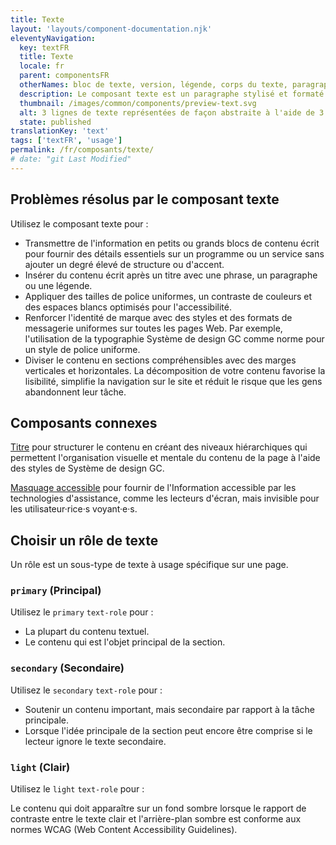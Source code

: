 ```yaml
---
title: Texte
layout: 'layouts/component-documentation.njk'
eleventyNavigation:
  key: textFR
  title: Texte
  locale: fr
  parent: componentsFR
  otherNames: bloc de texte, version, légende, corps du texte, paragraphe.
  description: Le composant texte est un paragraphe stylisé et formaté qui affiche du contenu écrit de manière accessible.
  thumbnail: /images/common/components/preview-text.svg
  alt: 3 lignes de texte représentées de façon abstraite à l'aide de 3 rectangles horizontaux superposés.
  state: published
translationKey: 'text'
tags: ['textFR', 'usage']
permalink: /fr/composants/texte/
# date: "git Last Modified"
---
```


## Problèmes résolus par le composant texte

Utilisez le composant texte pour :

- Transmettre de l'information en petits ou grands blocs de contenu écrit pour fournir des détails essentiels sur un programme ou un service sans ajouter un degré élevé de structure ou d'accent.
- Insérer du contenu écrit après un titre avec une phrase, un paragraphe ou une légende.
- Appliquer des tailles de police uniformes, un contraste de couleurs et des espaces blancs optimisés pour l'accessibilité.
- Renforcer l'identité de marque avec des styles et des formats de messagerie uniformes sur toutes les pages Web. Par exemple, l'utilisation de la typographie Système de design GC comme norme pour un style de police uniforme.
- Diviser le contenu en sections compréhensibles avec des marges verticales et horizontales. La décomposition de votre contenu favorise la lisibilité, simplifie la navigation sur le site et réduit le risque que les gens abandonnent leur tâche.

<article class="bg-full-width bg-primary text-light pt-600 pb-300 my-600">
  <h2 class="mt-0">Composants connexes</h2>

<a href="{{ links.heading }}" class="link-light">Titre</a> pour structurer le contenu en créant des niveaux hiérarchiques qui permettent l'organisation visuelle et mentale du contenu de la page à l'aide des styles de Système de design GC.

<a href="{{ links.screenreaderOnly }}" class="link-light">Masquage accessible</a> pour fournir de l'Information accessible par les technologies d'assistance, comme les lecteurs d'écran, mais invisible pour les utilisateur·rice·s voyant·e·s.

</article>

## Choisir un rôle de texte

Un rôle est un sous-type de texte à usage spécifique sur une page.

### `primary` (Principal)

Utilisez le `primary` `text-role` pour :

- La plupart du contenu textuel.
- Le contenu qui est l'objet principal de la section.

### `secondary` (Secondaire)

Utilisez le `secondary` `text-role` pour :

- Soutenir un contenu important, mais secondaire par rapport à la tâche principale.
- Lorsque l'idée principale de la section peut encore être comprise si le lecteur ignore le texte secondaire.

### `light` (Clair)

Utilisez le `light` `text-role` pour :

Le contenu qui doit apparaître sur un fond sombre lorsque le rapport de contraste entre le texte clair et l'arrière-plan sombre est conforme aux normes WCAG (Web Content Accessibility Guidelines).
